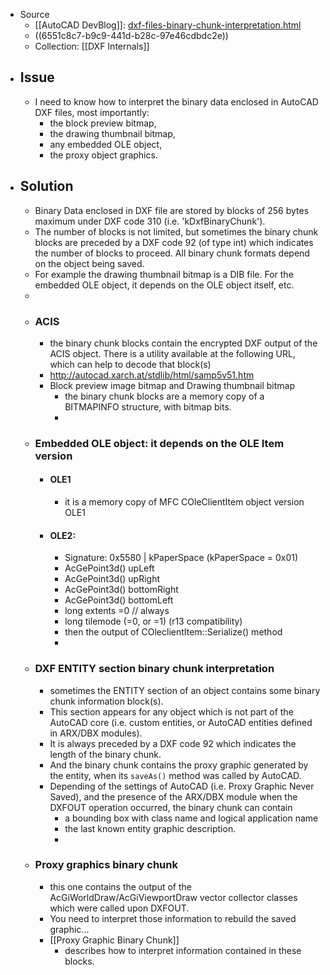 - Source
	- [[AutoCAD DevBlog]]: [dxf-files-binary-chunk-interpretation.html](http://adndevblog.typepad.com/autocad/2013/02/dxf-files-binary-chunk-interpretation.html)
	- ((6551c8c7-b9c9-441d-b28c-97e46cdbdc2e))
	- Collection: [[DXF Internals]]
- ## Issue
	- I need to know how to interpret the binary data enclosed in AutoCAD DXF files, most importantly:
		- the block preview bitmap,
		- the drawing thumbnail bitmap,
		- any embedded OLE object,
		- the proxy object graphics.
- ## Solution
	- Binary Data enclosed in DXF file are stored by blocks of 256 bytes maximum under DXF code 310 (i.e. 'kDxfBinaryChunk').
	- The number of blocks is not limited, but sometimes the binary chunk blocks are preceded by a DXF code 92 (of type int) which indicates the number of blocks to proceed. All binary chunk formats depend on the object being saved.
	- For example the drawing thumbnail bitmap is a DIB file. For the embedded OLE object, it depends on the OLE object itself, etc.
	-
	- ### ACIS
		- the binary chunk blocks contain the encrypted DXF output of the ACIS object. There is a utility available at the following URL, which can help to decode that block(s)
		- <http://autocad.xarch.at/stdlib/html/samp5v51.htm>
		- Block preview image bitmap and Drawing thumbnail bitmap
			- the binary chunk blocks are a memory copy of a BITMAPINFO structure, with bitmap bits.
			-
	- ### Embedded OLE object: it depends on the OLE Item version
		- #### OLE1
			- it is a memory copy of MFC COleClientItem object version OLE1
		- #### OLE2:
			- Signature: 0x5580 | kPaperSpace (kPaperSpace = 0x01)
			- AcGePoint3d() upLeft
			- AcGePoint3d() upRight
			- AcGePoint3d() bottomRight
			- AcGePoint3d() bottomLeft
			- long extents =0 // always
			- long tilemode (=0, or =1) (r13 compatibility)
			- then the output of COleclientItem::Serialize() method
			-
	- ### DXF ENTITY section binary chunk interpretation
		- sometimes the ENTITY section of an object contains some binary chunk information block(s).
		- This section appears for any object which is not part of the AutoCAD core (i.e. custom entities, or AutoCAD entities defined in ARX/DBX modules).
		- It is always preceded by a DXF code 92 which indicates the length of the binary chunk.
		- And the binary chunk contains the proxy graphic generated by the entity, when its `saveAs()` method was called by AutoCAD.
		- Depending of the settings of AutoCAD (i.e. Proxy Graphic Never Saved), and the presence of the ARX/DBX module when the DXFOUT operation occurred, the binary chunk can contain
			- a bounding box with class name and logical application name
			- the last known entity graphic description.
			-
	- ### Proxy graphics binary chunk
		- this one contains the output of the AcGiWorldDraw/AcGiViewportDraw vector collector classes which were called upon DXFOUT.
		- You need to interpret those information to rebuild the saved graphic...
		- [[Proxy Graphic Binary Chunk]]
			- describes how to interpret information contained in these blocks.
